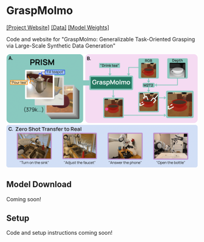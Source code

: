 # GraspMolmo

[[Project Website]](https://abhaybd.github.io/GraspMolmo/) [[Data]](DATA.md) [[Model Weights]](#model-download)

Code and website for "GraspMolmo: Generalizable Task-Oriented Grasping via Large-Scale Synthetic Data Generation"

![Teaser figure for GraspMolmo](assets/teaser_transparent.png)

## Model Download

Coming soon!

## Setup

Code and setup instructions coming soon!
